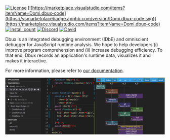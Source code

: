 [![License](https://img.shields.io/badge/License-Apache%202.0-blue.svg)](https://opensource.org/licenses/Apache-2.0)
[![https://marketplace.visualstudio.com/items?itemName=Domi.dbux-code](https://vsmarketplacebadge.apphb.com/version/Domi.dbux-code.svg)](https://marketplace.visualstudio.com/items?itemName=Domi.dbux-code)
[![install count](https://vsmarketplacebadge.apphb.com/installs-short/Domi.dbux-code.svg)](https://marketplace.visualstudio.com/items?itemName=Domi.dbux-code)
[![Discord](https://img.shields.io/discord/743765518116454432.svg?label=&logo=discord&logoColor=ffffff&color=7389D8&labelColor=6A7EC2)](https://discord.gg/QKgq9ZE)
[![David](https://flat.badgen.net/david/dev/Domiii/dbux)](https://david-dm.org/Domiii/dbux?type=dev)


Dbux is an integrated debugging environment (IDbE) and omniscient debugger for JavaScript runtime analysis. We hope to help developers (i) improve program comprehension and (ii) increase debugging efficiency. To that end, Dbux records an application's runtime data, visualizes it and makes it interactive.

For more information, please refer to [our documentation](https://domiii.github.io/).


![Dbux Screenshot](./docs_site/dbux_img/screens/dbux-all-async1.png)

<!-- ![Dbux Architecture](./docs_site/dbux_img/architecture-v001.png) -->
